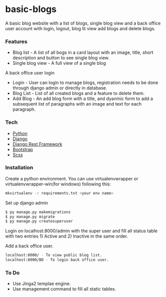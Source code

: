 # basic-blogs

A basic blog website with a list of blogs, single blog view and a back office user account with login, logout, blog lit view add blogs and delete blogs.

### Features

-   Blog list - A list of all bogs in a card layout with an image, title, short description and button to see single blog view.
-   Single blog view - A full view of a single blog

A back office user login

-   Login - User can login to manage blogs, registration needs to be done through django admin or directly in database.
-   Blog List - List of all created blogs and a feature to delete them.
-   Add Blog - An add blog form with a title, and dyanmic form to add a subsequent list of paragraphs with an image and text for each paragraph.

### Tech

-   [Python](python.org)
-   [Django](djangoproject.com)
-   [Django Rest Framework](django-rest-framework.org)
-   [Bootstrap](getbootstrap.com)
-   [Scss](sass-lang.com)

### Installation

Create a python environment. You can use virtualenvwrapper or virtualenvwrapper-win(for windows) following this:

```sh
mkvirtualenv -r requirements.txt <your env name>
```

Set up django admin

```sh
$ py manage.py makemigrations
$ py manage.py migrate
$ py manage.py createsuperuser
```

Login on localhost:8000/admin with the super user and fill all status table with two entries 1) Active and 2) Inactive in the same order.

Add a back office user.

```sh
localhost:8000/ - To view public blog list.
localhost:8000/BO - To login back office user.
```

### To Do

-   Use Jinga2 templae engine.
-   Use management command to fill all static tables.
